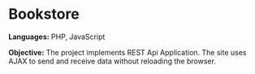 # Bookstore 
<p><b>Languages:</b> PHP, JavaScript</p>
<p><b>Objective:</b> The project implements REST Api Application. The site uses AJAX to send and receive data without reloading the 
  browser. </p>
